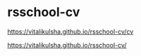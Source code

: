 # rsschool-cv

https://vitalikulsha.github.io/rsschool-cv/cv

https://vitalikulsha.github.io/rsschool-cv/
